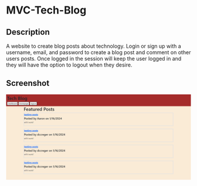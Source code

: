 # MVC-Tech-Blog

## Description

A website to create blog posts about technology. Login or sign up with a username, email, and password to create a blog post and comment on other users posts. Once logged in the session will keep the user logged in and they will have the option to logout when they desire.

## Screenshot

![alt text](public/images/Screenshot.jpg)
